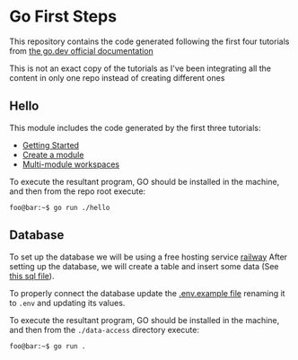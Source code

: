 # Go First Steps

This repository contains the code generated following the first four tutorials from [the go.dev official documentation](https://go.dev/doc/tutorial/)

This is not an exact copy of the tutorials as I've been integrating all the content in only one repo instead of creating different ones

## Hello

This module includes the code generated by the first three tutorials:

- [Getting Started](https://go.dev/doc/tutorial/getting-started.html)
- [Create a module](https://go.dev/doc/tutorial/create-module.html)
- [Multi-module workspaces](https://go.dev/doc/tutorial/workspaces.html)


To execute the resultant program, GO should be installed in the machine, and then from the repo root execute:

```console
foo@bar:~$ go run ./hello
```

## Database
To set up the database we will be using a free hosting service [railway](https://railway.app/)
After setting up the database, we will create a table and insert some data (See [this sql file](./data-access/data/create-tables.sql)).

To properly connect the database update the [.env.example file](./data-access/data/.env.example) renaming it to `.env` and updating its values.

To execute the resultant program, GO should be installed in the machine, and then from the `./data-access` directory execute:

```console
foo@bar:~$ go run .
```
